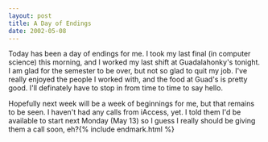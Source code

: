 ```yaml
---
layout: post
title: A Day of Endings
date: 2002-05-08
---
```


Today has been a day of endings for me. I took my last final (in computer science) this morning, and I worked my last shift at Guadalahonky's tonight. I am glad for the semester to be over, but not so glad to quit my job. I've really enjoyed the people I worked with, and the food at Guad's is pretty good. I'll definately have to stop in from time to time to say hello.

Hopefully next week will be a week of beginnings for me, but that remains to be seen. I haven't had any calls from iAccess, yet. I told them I'd be available to start next Monday (May 13) so I guess I really should be giving them a call soon, eh?{% include endmark.html %}